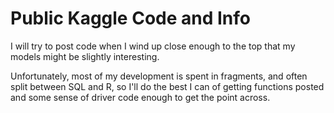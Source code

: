 Public Kaggle Code and Info
======

I will try to post code when I wind up close enough to the top that my models might be slightly interesting.

Unfortunately, most of my development is spent in fragments, and often split between SQL and R, so I'll do the best I can of getting functions posted and some sense of driver code enough to get the point across.
